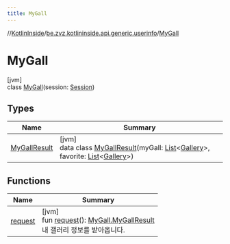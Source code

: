 ```yaml
---
title: MyGall
---
```

//[KotlinInside](../../../index.html)/[be.zvz.kotlininside.api.generic.userinfo](../index.html)/[MyGall](index.html)



# MyGall



[jvm]\
class [MyGall](index.html)(session: [Session](../../be.zvz.kotlininside.session/-session/index.html))



## Types


| Name | Summary |
|---|---|
| [MyGallResult](-my-gall-result/index.html) | [jvm]<br>data class [MyGallResult](-my-gall-result/index.html)(myGall: [List](https://kotlinlang.org/api/latest/jvm/stdlib/kotlin.collections/-list/index.html)&lt;[Gallery](../../be.zvz.kotlininside.api.type/-gallery/index.html)&gt;, favorite: [List](https://kotlinlang.org/api/latest/jvm/stdlib/kotlin.collections/-list/index.html)&lt;[Gallery](../../be.zvz.kotlininside.api.type/-gallery/index.html)&gt;) |


## Functions


| Name | Summary |
|---|---|
| [request](request.html) | [jvm]<br>fun [request](request.html)(): [MyGall.MyGallResult](-my-gall-result/index.html)<br>내 갤러리 정보를 받아옵니다. |

